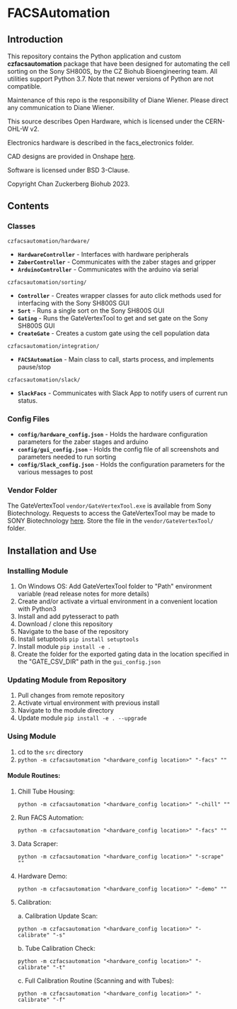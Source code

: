 # FACSAutomation

## Introduction
This repository contains the Python application and custom **czfacsautomation** package that have been designed for automating the cell sorting on the Sony SH800S, by the CZ Biohub Bioengineering team. All utilities support Python 3.7. Note that newer versions of Python are not compatible.

Maintenance of this repo is the responsibility of Diane Wiener. Please direct any communication to Diane Wiener. 

This source describes Open Hardware, which is licensed under the CERN-OHL-W v2. 

Electronics hardware is described in the facs_electronics folder.

CAD designs are provided in Onshape [here](https://cad.onshape.com/documents/c1a3ab256e8df7a71b82db8c/w/ab65c37920d47d4a2484a277/e/421207c6e308bccf3dd4e5b1?configuration=default&renderMode=0&uiState=640b930bf24bcf207edf60a6).

Software is licensed under BSD 3-Clause.

Copyright Chan Zuckerberg Biohub 2023.

## Contents

### Classes
`czfacsautomation/hardware/`
* __`HardwareController`__ - Interfaces with hardware peripherals
* __`ZaberController`__ - Communicates with the zaber stages and gripper
* __`ArduinoController`__ - Communicates with the arduino via serial

`czfacsautomation/sorting/`
* __`Controller`__ - Creates wrapper classes for auto click methods used for interfacing with the Sony SH800S GUI
* __`Sort`__ - Runs a single sort on the Sony SH800S GUI
* __`Gating`__ - Runs the GateVertexTool to get and set gate on the Sony SH800S GUI
* __`CreateGate`__ - Creates a custom gate using the cell population data

`czfacsautomation/integration/`
* __`FACSAutomation`__ - Main class to call, starts process, and implements pause/stop

`czfacsautomation/slack/`
* __`SlackFacs`__ - Communicates with Slack App to notify users of current run status.

### Config Files
* __`config/hardware_config.json`__ - Holds the hardware configuration parameters for the zaber stages and arduino
* __`config/gui_config.json`__ - Holds the config file of all screenshots and parameters needed to run sorting
* __`config/Slack_config.json`__ - Holds the configuration parameters for the various messages to post

### Vendor Folder
The GateVertexTool `vendor/GateVertexTool.exe` is available from Sony Biotechnology.
Requests to access the GateVertexTool may be made to SONY Biotechnology [here](https://go.sonybiotechnology.com/gate-vertex.html).
Store the file in the `vendor/GateVertexTool/` folder.

## Installation and Use
### Installing Module
1. On Windows OS: Add GateVertexTool folder to "Path" environment variable (read release notes for more details)
2. Create and/or activate a virtual environment in a convenient location with Python3
3. Install and add pytesseract to path
4. Download / clone this repository
5. Navigate to the base of the repository
6. Install setuptools `pip install setuptools`
7. Install module `pip install -e .`
8. Create the folder for the exported gating data in the location specified in the "GATE_CSV_DIR" path in the `gui_config.json` 

### Updating Module from Repository
1. Pull changes from remote repository
2. Activate virtual environment with previous install
3. Navigate to the module directory
4. Update module `pip install -e . --upgrade`

### Using Module
1. cd to the `src` directory
2. `python -m czfacsautomation "<hardware_config location>" "-facs" ""`

#### Module Routines:
1. Chill Tube Housing:
   
   `python -m czfacsautomation "<hardware_config location>" "-chill" ""`

2. Run FACS Automation:
   
   `python -m czfacsautomation "<hardware_config location>" "-facs" ""`

3. Data Scraper:
   
   `python -m czfacsautomation "<hardware_config location>" "-scrape" ""`

4. Hardware Demo:
   
   `python -m czfacsautomation "<hardware_config location>" "-demo" ""`

5. Calibration:
   
   a. Calibration Update Scan:
      
   `python -m czfacsautomation "<hardware_config location>" "-calibrate" "-s"`
   
   b. Tube Calibration Check:
      
   `python -m czfacsautomation "<hardware_config location>" "-calibrate" "-t"`
   
   c. Full Calibration Routine (Scanning and with Tubes):
      
   `python -m czfacsautomation "<hardware_config location>" "-calibrate" "-f"`
